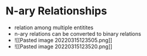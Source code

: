 # N-ary Relationships
+ relation among multiple entitites
+ n-ary relations can be converted to binary relations
+ ![[Pasted image 20220315123505.png]]
+ ![[Pasted image 20220315123520.png]]



